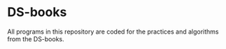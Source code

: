 # DS-books
All programs in this repository are coded for the practices and algorithms from the DS-books.
